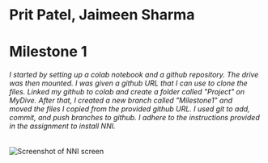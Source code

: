 # Prit Patel, Jaimeen Sharma
# Milestone 1
###### I started by setting up a colab notebook and a github repository. The drive was then mounted. I was given a github URL that I can use to clone the files. Linked my github to colab and create a folder called "Project" on MyDive. After that, I created a new branch called "Milestone1" and moved the files I copied from the provided github URL. I used git to add, commit, and push branches to github. I adhere to the instructions provided in the assignment to install NNI.
![Screenshot of NNI screen](https://user-images.githubusercontent.com/116983462/198916090-175f1a86-eafc-46b4-b464-b1cb826e8211.jpg)
